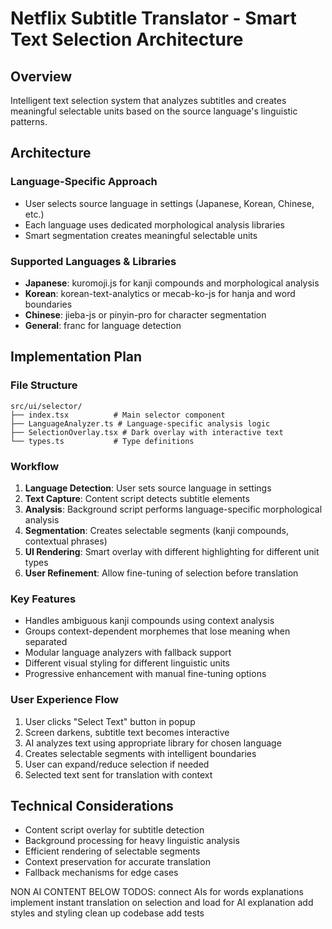# Netflix Subtitle Translator - Smart Text Selection Architecture

## Overview
Intelligent text selection system that analyzes subtitles and creates meaningful selectable units based on the source language's linguistic patterns.

## Architecture

### Language-Specific Approach
- User selects source language in settings (Japanese, Korean, Chinese, etc.)
- Each language uses dedicated morphological analysis libraries
- Smart segmentation creates meaningful selectable units

### Supported Languages & Libraries
- **Japanese**: kuromoji.js for kanji compounds and morphological analysis
- **Korean**: korean-text-analytics or mecab-ko-js for hanja and word boundaries
- **Chinese**: jieba-js or pinyin-pro for character segmentation
- **General**: franc for language detection

## Implementation Plan

### File Structure
```
src/ui/selector/
├── index.tsx          # Main selector component
├── LanguageAnalyzer.ts # Language-specific analysis logic
├── SelectionOverlay.tsx # Dark overlay with interactive text
└── types.ts           # Type definitions
```

### Workflow
1. **Language Detection**: User sets source language in settings
2. **Text Capture**: Content script detects subtitle elements
3. **Analysis**: Background script performs language-specific morphological analysis
4. **Segmentation**: Creates selectable segments (kanji compounds, contextual phrases)
5. **UI Rendering**: Smart overlay with different highlighting for different unit types
6. **User Refinement**: Allow fine-tuning of selection before translation

### Key Features
- Handles ambiguous kanji compounds using context analysis
- Groups context-dependent morphemes that lose meaning when separated
- Modular language analyzers with fallback support
- Different visual styling for different linguistic units
- Progressive enhancement with manual fine-tuning options

### User Experience Flow
1. User clicks "Select Text" button in popup
2. Screen darkens, subtitle text becomes interactive
3. AI analyzes text using appropriate library for chosen language
4. Creates selectable segments with intelligent boundaries
5. User can expand/reduce selection if needed
6. Selected text sent for translation with context

## Technical Considerations
- Content script overlay for subtitle detection
- Background processing for heavy linguistic analysis
- Efficient rendering of selectable segments
- Context preservation for accurate translation
- Fallback mechanisms for edge cases


NON AI CONTENT BELOW
TODOS:
connect AIs for words explanations 
implement instant translation on selection and load for AI explanation
add styles and styling 
clean up codebase
add tests

